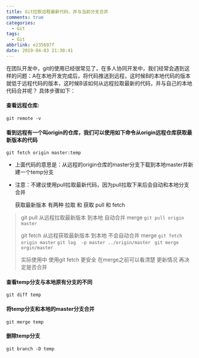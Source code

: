 ```yaml
---
title: Git拉取远程最新代码，并与当前分支合并
comments: true
categories:
  - Git
tags:
  - Git
abbrlink: e235697f
date: 2019-04-03 21:30:41
---
```


在团队开发中，git的使用已经很常见了，在多人协同开发中，我们经常会遇到这样的问题：A在本地开发完成后，将代码推送到远程，这时候B的本地代码的版本就低于远程代码的版本，这时候B该如何从远程拉取最新的代码，并与自己的本地代码合并呢？ 具体步骤如下：

#### 查看远程仓库:

```
git remote -v
```

#### 看到远程有一个叫origin的仓库，我们可以使用如下命令从origin远程仓库获取最新版本的代码

```
git fetch origin master:temp
```

- 上面代码的意思是：从远程的origin仓库的master分支下载到本地master并新建一个temp分支

- 注意：不建议使用pull拉取最新代码，因为pull拉取下来后会自动和本地分支合并

  获取最新版本  有两种  拉取 和 获取 pull 和 fetch

> git  pull     从远程拉取最新版本 到本地  自动合并 merge `git pull origin master`
>
> git  fetch   从远程获取最新版本 到本地   不会自动合并 merge    `git fetch  origin master`       `git log  -p master ../origin/master `    `git merge orgin/master`
>
> 实际使用中  使用git fetch 更安全    在merge之前可以看清楚 更新情况  再决定是否合并

#### 查看temp分支与本地原有分支的不同

```
git diff temp
```

#### 将temp分支和本地的master分支合并

```
git merge temp
```

#### 删除temp分支

```
git branch -D temp
```

